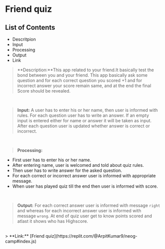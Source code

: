 # Friend quiz

## List of Contents
- Descritpion
- Input
- Processing
- Output
- Link

> **Description:**This app related to your friend.It basically test the bond between you and your friend. This app basically ask some question and for each correct question you scored +1 and for incorrect answer your score remain same, and at the end the final Score should be revealed.   

<br>

> **Input:** A user has to enter his or her name, then user is informed with rules. For each question user has to write an answer. If an empty input is entered either for name or answer it will be taken as input. After each question user is updated whether answer is correct or incorrect.

<br>

> **Processing:**
- First user has to enter his or her name.
- After entering name, user is welcomed and told about quiz rules.
- Then user has to write answer for the asked question.
- For each correct or incorrect answer user is informed with appropriate message.
- When user has played quiz till the end then user is informed with score.



<br>

> **Output:** For each correct answer user is informed with message `right` and whereas for each incorrect answer user is informed with message `wrong`.  At end of quiz user get to know points scored and atlast it shows who has Highscore.

<br>
> **Link:** [Friend quiz](https://replit.com/@ArpitKumar9/neog-camp#index.js)

